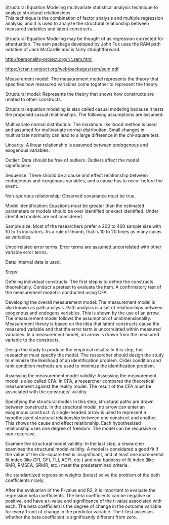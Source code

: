 Structural Equation Modeling
multivariate statistical analysis technique to analyze structural relationships.  
This technique is the combination of factor analysis and multiple regression analysis, and it is used to analyze the structural 
relationship between measured variables and latent constructs.

Structural Equation Modeling may be thought of as regression corrected for attentuation. The sem package developed by John Fox uses the RAM path notation of Jack McCardle and is fairly straightforward. 

http://personality-project.org/r/r.sem.html

https://cran.r-project.org/web/packages/sem/sem.pdf

Measurement model: The measurement model represents the theory that specifies how measured variables come together to represent the theory.

Structural model: Represents the theory that shows how constructs are related to other constructs.

Structural equation modeling is also called casual modeling because it tests the proposed casual relationships.  The following assumptions are assumed:

Multivariate normal distribution: The maximum likelihood method is used and assumed for multivariate normal distribution.  Small changes in multivariate normality can lead to a large difference in the chi-square test.

Linearity: A linear relationship is assumed between endogenous and exogenous variables.

Outlier: Data should be free of outliers.  Outliers affect the model significance.

Sequence: There should be a cause and effect relationship between endogenous and exogenous variables, and a cause has to occur before the event.

Non-spurious relationship: Observed covariance must be true.

Model identification: Equations must be greater than the estimated parameters or models should be over identified or exact identified. Under identified models are not considered.

Sample size: Most of the researchers prefer a 200 to 400 sample size with 10 to 15 indicators.  As a rule of thumb, that is 10 to 20 times as many cases as variables.

Uncorrelated error terms: Error terms are assumed uncorrelated with other variable error terms.

Data: Interval data is used.

Steps:

Defining individual constructs: The first step is to define the constructs theoretically.  Conduct a pretest to evaluate the item.  A confirmatory test of the measurement model is conducted using CFA.

Developing the overall measurement model: The measurement model is also known as path analysis.  Path analysis is a set of relationships between exogenous and endogens variables.  This is shown by the use of an arrow.  The measurement model follows the assumption of unidimensionality.  Measurement theory is based on the idea that latent constructs cause the measured variable and that the error term is uncorrelated within measured variables.  In a measurement model, an arrow is drawn from the measured variable to the constructs.

Design the study to produce the empirical results: In this step, the researcher must specify the model.  The researcher should design the study to minimize the likelihood of an identification problem.  Order condition and rank condition methods are used to minimize the identification problem.

Assessing the measurement model validity: Assessing the measurement model is also called CFA.  In CFA, a researcher compares the theoretical measurement against the reality model.  The result of the CFA must be associated with the constructs’ validity.

Specifying the structural model: In this step, structural paths are drawn between constructs.  In the structural model, no arrow can enter an exogenous construct.  A single-headed arrow is used to represent a hypothesized structural relationship between one construct and another.  This shows the cause and effect relationship.  Each hypothesized relationship uses one degree of freedom.  The model can be recursive or non-recursive.

Examine the structural model validity: In the last step, a researcher examines the structural model validity.  A model is considered a good fit if the value of the chi-square test is insignificant, and at least one incremental fit index (like CFI, GFI, TLI, AGFI, etc.) and one badness of fit index (like RMR, RMSEA, SRMR, etc.) meet the predetermined criteria.



the standardized regression weights (betas) solve the problem of the path coefficients nicely.


After the evaluation of the F-value and R2, it is important to evaluate the regression beta coefficients.  The beta coefficients can be negative or positive, and have a t-value and significance of the t-value associated with each.  The beta coefficient is the degree of change in the outcome variable for every 1-unit of change in the predictor variable.  The t-test assesses whether the beta coefficient is significantly different from zero.
